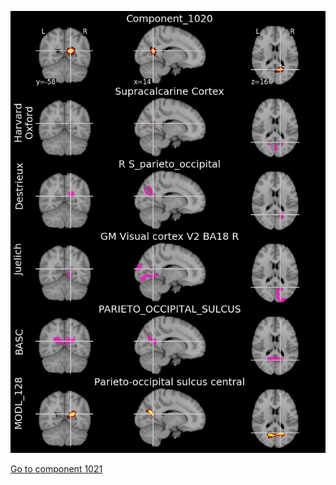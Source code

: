 


![1020](preliminary/1020.jpg "Component 1020")

[Go to component 1021](https://parietal-inria.github.io/MODL_atlas/1024/1021 "Component 1021")